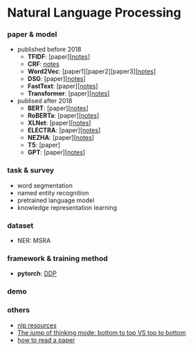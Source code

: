 # Natural Language Processing

### paper & model

- published before 2018
    - **TFIDF**: [paper][[notes](TFIDF.pdf)]
    - **CRF**: [notes](crf.pdf)
    - **Word2Vec**: [paper1][paper2][paper3][[notes](Word2Vec.pdf)]
    - **DSG**: [paper][[notes](dsg.html)]
    - **FastText**: [paper][[notes](fasttext.html)]
    - **Transformer**: [paper][[notes](Transformer.pdf)]
- publised after 2018
    - **BERT**: [paper][[notes](BERT)]
    - **RoBERTa**: [paper][[notes](RoBERTa.pdf)]
    - **XLNet**: [paper][[notes](XLNet_Transformer-XL.pdf)]
    - **ELECTRA**: [paper][[notes](ELECTRA.html)]
    - **NEZHA**: [paper][[notes](NEZHA.html)]
    - **T5**: [paper]
    - **GPT**: [paper][[notes]()]

### task & survey

- word segmentation
- named entity recognition
- pretrained language model
- knowledge representation learning

### dataset

- NER: MSRA

### framework & training method

- **pytorch**: [DDP]()

### demo

### others

- [nlp resources](nlp-resources)
- [The jump of thinking mode: bottom to top VS top to bottom](the-jump-of-thinking-mode-bottom-to-top-vs-top-to-bottom.md)
- [how to read a paper](how-to-read-paper)
